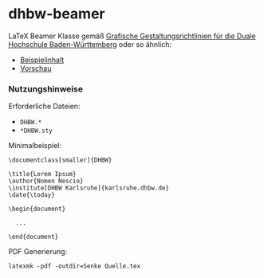 # dhbw-beamer

LaTeX Beamer Klasse gemäß [Grafische Gestaltungsrichtlinien für die Duale Hochschule Baden-Württemberg](https://www.google.com/search?q=Grafische+Gestaltungsrichtlinien+f%C3%BCr+die+Duale+Hochschule+Baden-W%C3%BCrttemberg) oder so ähnlich:

* [Beispielinhalt](Inhalt/Beispiele.tex)
* [Vorschau](Index.pdf)

### Nutzungshinweise

Erforderliche Dateien:

* `DHBW.*`
* `*DHBW.sty`

Minimalbeispiel:

```
\documentclass[smaller]{DHBW}

\title{Lorem Ipsum}
\author{Nomen Nescio}
\institute[DHBW Karlsruhe]{karlsruhe.dhbw.de}
\date{\today}

\begin{document}

  ...

\end{document}
```

PDF Generierung:

`latexmk -pdf -outdir=Senke Quelle.tex`
